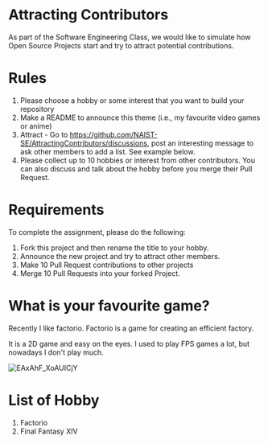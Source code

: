 # Attracting Contributors
As part of the Software Engineering Class, we would like to simulate how Open Source Projects start and try to attract potential contributions.

# Rules

1. Please choose a hobby or some interest that you want to build your repository
2. Make a README to announce this theme (i.e., my favourite video games or anime)
3. Attract - Go to https://github.com/NAIST-SE/AttractingContributors/discussions, post an interesting message to ask other members to add a list. See example below.
4. Please collect up to 10 hobbies or interest from other contributors. You can also discuss and talk about the hobby before you merge their Pull Request.

# Requirements
To complete the assignment, please do the following:
1. Fork this project and then rename the title to your hobby. 
2. Announce the new project and try to attract other members.
3. Make 10 Pull Request contributions to other projects
4. Merge 10 Pull Requests into your forked Project.

# What is your favourite game? 
Recently I like factorio. Factorio is a game for creating an efficient factory.

It is a 2D game and easy on the eyes. I used to play FPS games a lot, but nowadays I don't play much.

![EAxAhF_XoAUICjY](https://user-images.githubusercontent.com/69418560/174502093-7eb30d9a-945e-4845-9b51-cbbe21dd0250.jpg)

# List of Hobby
1. Factorio
2. Final Fantasy XIV
